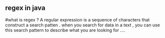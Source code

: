 ## regex in java 

#what is regex ?
A regular expression is a sequence of characters that construct a search patten . when you search for data in a text , you can use this search pattern to describe what you are looking for ....


